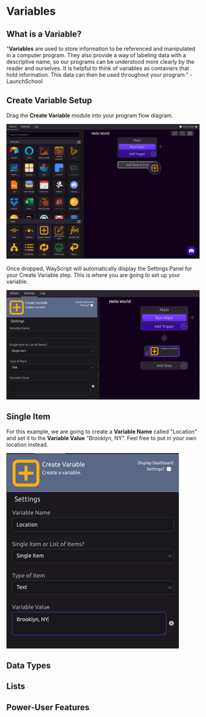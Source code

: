 # Variables

## What is a Variable?

"**Variables** are used to store information to be referenced and manipulated in a computer program. They also provide a way of labeling data with a descriptive name, so our programs can be understood more clearly by the reader and ourselves. It is helpful to think of variables as containers that hold information. This data can then be used throughout your program." - LaunchSchool

## Create Variable Setup

Drag the **Create Variable** module into your program flow diagram.

![The Create Variable module is in your Logic Panel](../.gitbook/assets/screenshot-2019-07-15-12.28.05.png)

Once dropped, WayScript will automatically display the Settings Panel for your Create Variable step. This is where you are going to set up your variable. 

![](../.gitbook/assets/screenshot-2019-07-15-12.36.06.png)

## Single Item

For this example, we are going to create a **Variable Name** called "Location" and set it to the **Variable Value** "Brooklyn, NY". Feel free to put in your own location instead.

![](../.gitbook/assets/screenshot-2019-07-15-12.41.46.png)

## Data Types

## Lists

## Power-User Features

